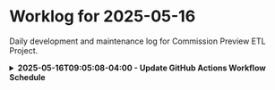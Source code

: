 # Worklog for 2025-05-16

Daily development and maintenance log for Commission Preview ETL Project.

<details>
<summary><b>2025-05-16T09:05:08-04:00 - Update GitHub Actions Workflow Schedule</b></summary>

### Changed Files
- Modified: `.github/workflows/nightly_etl.yml`

### Type of Change
- Modified cron schedule configuration

### Reason for Change
- Previous schedule at 9:00 AM EST didn't trigger
- Changed to 9:30 AM EST (13:30 UTC) to give GitHub more lead time

### Impact
- **Code Logic/Behavior**: Updated workflow trigger timing to ensure reliable execution
- **Project Structure/Readability**: Corrected comment to reflect actual time (9:30 AM EST = 13:30 UTC)
- **Dependencies**: No impact on dependencies

### Change Initiated By
- Cascade (acting on behalf of Frank)

### Git Commit
- 08e8837 chore: update workflow schedule to 9:30 AM EST (13:30 UTC)

</details>

